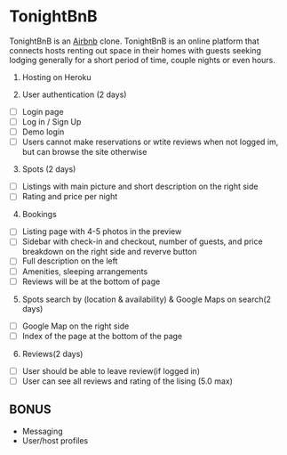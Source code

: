 # TonightBnB
TonightBnB is an [Airbnb](https://www.airbnb.com/) clone. TonightBnB is an online platform that connects hosts renting out space in their homes with guests seeking lodging generally for a short period of time, couple nights or even hours. 

1. Hosting on Heroku


2. User authentication (2 days)
- [ ] Login page
- [ ] Log in / Sign Up
- [ ] Demo login 
- [ ] Users cannot make reservations or wtite reviews when not logged im, but can browse the site otherwise

3. Spots (2 days)
- [ ] Listings with main picture and short description on the right side 
- [ ] Rating and price per night
4. Bookings 
- [ ] Listing page with 4-5 photos in the preview
- [ ] Sidebar with check-in and checkout, number of guests, and price breakdown on the right side and reverve button
- [ ] Full description on the left 
- [ ] Amenities, sleeping arrangements 
- [ ] Reviews will be at the bottom of page
5. Spots search by (location & availability) & Google Maps on search(2 days)
- [ ] Google Map on the right side 
- [ ] Index of the page at the bottom of the page 
6. Reviews(2 days)
- [ ] User should be able to leave review(if logged in)
- [ ] User can see all reviews and rating of the lising (5.0 max) 

## BONUS 

* Messaging
* User/host profiles
